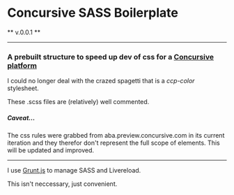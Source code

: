 # Concursive SASS Boilerplate

** v.0.0.1 **

--------

### A prebuilt structure to speed up dev of css for a [Concursive platform](http://concursive.com)


I could no longer deal with the crazed spagetti that is a *ccp-color* stylesheet.

These .scss files are (relatively) well commented.

##### Caveat...

The css rules were grabbed from aba.preview.concursive.com in its current iteration and they therefor don't represent the full scope of elements. This will be updated and improved.


----

I use [Grunt.js](http://gruntjs.com) to manage SASS and Livereload.

This isn't neccessary, just convenient.
